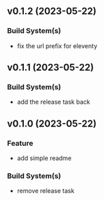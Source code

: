 ## v0.1.2 (2023-05-22)

### Build System(s)

- fix the url prefix for eleventy

## v0.1.1 (2023-05-22)

### Build System(s)

- add the release task back

## v0.1.0 (2023-05-22)

### Feature

- add simple readme

### Build System(s)

- remove release task
